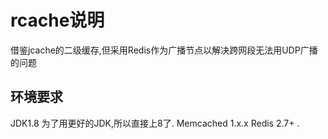# rcache说明

借鉴jcache的二级缓存,但采用Redis作为广播节点以解决跨网段无法用UDP广播的问题

## 环境要求
JDK1.8 为了用更好的JDK,所以直接上8了.
Memcached 1.x.x
Redis 2.7+
.
